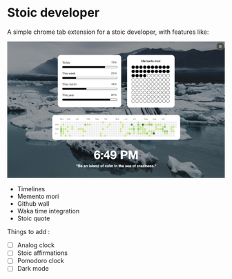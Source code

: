 # Stoic developer

A simple chrome tab extension for a stoic developer, with features like:

![Alt text](/assets/img/screen.png?raw=true "Screenshot")

- Timelines
- Memento mori
- Github wall
- Waka time integration
- Stoic quote

Things to add :

- [ ] Analog clock
- [ ] Stoic affirmations
- [ ] Pomodoro clock
- [ ] Dark mode
